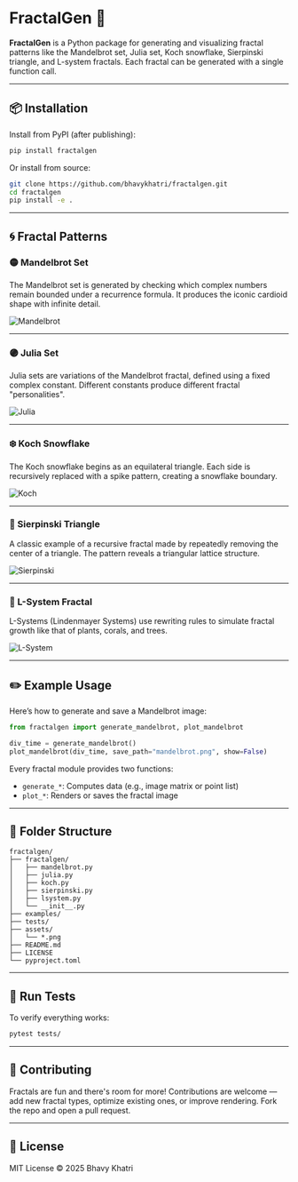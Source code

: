 

# FractalGen 🧩

**FractalGen** is a Python package for generating and visualizing fractal patterns like the Mandelbrot set, Julia set, Koch snowflake, Sierpinski triangle, and L-system fractals. Each fractal can be generated with a single function call.

---

## 📦 Installation

Install from PyPI (after publishing):

```bash
pip install fractalgen
````

Or install from source:

```bash
git clone https://github.com/bhavykhatri/fractalgen.git
cd fractalgen
pip install -e .
```

---

## 🌀 Fractal Patterns

### 🟡 Mandelbrot Set

The Mandelbrot set is generated by checking which complex numbers remain bounded under a recurrence formula. It produces the iconic cardioid shape with infinite detail.

![Mandelbrot](https://raw.githubusercontent.com/bhavykhatri/fractalgen/main/assets/mandelbrot.png)

---

### 🟣 Julia Set

Julia sets are variations of the Mandelbrot fractal, defined using a fixed complex constant. Different constants produce different fractal "personalities".

![Julia](https://raw.githubusercontent.com/bhavykhatri/fractalgen/main/assets/julia.png)

---

### ❄️ Koch Snowflake

The Koch snowflake begins as an equilateral triangle. Each side is recursively replaced with a spike pattern, creating a snowflake boundary.

![Koch](https://raw.githubusercontent.com/bhavykhatri/fractalgen/main/assets/koch.png)

---

### 🔺 Sierpinski Triangle

A classic example of a recursive fractal made by repeatedly removing the center of a triangle. The pattern reveals a triangular lattice structure.

![Sierpinski](https://raw.githubusercontent.com/bhavykhatri/fractalgen/main/assets/sierpinski.png)

---

### 🌿 L-System Fractal

L-Systems (Lindenmayer Systems) use rewriting rules to simulate fractal growth like that of plants, corals, and trees.

![L-System](https://raw.githubusercontent.com/bhavykhatri/fractalgen/main/assets/lsystem.png)

---

## ✏️ Example Usage

Here’s how to generate and save a Mandelbrot image:

```python
from fractalgen import generate_mandelbrot, plot_mandelbrot

div_time = generate_mandelbrot()
plot_mandelbrot(div_time, save_path="mandelbrot.png", show=False)
```

Every fractal module provides two functions:

* `generate_*`: Computes data (e.g., image matrix or point list)
* `plot_*`: Renders or saves the fractal image

---

## 📁 Folder Structure

```
fractalgen/
├── fractalgen/
│   ├── mandelbrot.py
│   ├── julia.py
│   ├── koch.py
│   ├── sierpinski.py
│   ├── lsystem.py
│   └── __init__.py
├── examples/
├── tests/
├── assets/
│   └── *.png
├── README.md
├── LICENSE
└── pyproject.toml
```

---

## 🧪 Run Tests

To verify everything works:

```bash
pytest tests/
```

---

## 🤝 Contributing

Fractals are fun and there's room for more! Contributions are welcome — add new fractal types, optimize existing ones, or improve rendering. Fork the repo and open a pull request.

---

## 📄 License

MIT License © 2025 Bhavy Khatri


